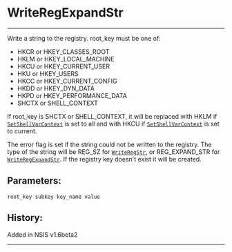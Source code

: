 # WriteRegExpandStr

---

Write a string to the registry. root\_key must be one of:

* HKCR or HKEY\_CLASSES\_ROOT
* HKLM or HKEY\_LOCAL\_MACHINE
* HKCU or HKEY\_CURRENT\_USER
* HKU or HKEY_USERS
* HKCC or HKEY\_CURRENT\_CONFIG
* HKDD or HKEY\_DYN\_DATA
* HKPD or HKEY\_PERFORMANCE\_DATA
* SHCTX or SHELL_CONTEXT

If root\_key is SHCTX or SHELL\_CONTEXT, it will be replaced with HKLM if [`SetShellVarContext`][1] is set to all and with HKCU if [`SetShellVarContext`][1] is set to current.

The error flag is set if the string could not be written to the registry. The type of the string will be REG\_SZ for [`WriteRegStr`][2], or REG\_EXPAND\_STR for [`WriteRegExpandStr`][3]. If the registry key doesn't exist it will be created.

## Parameters:

    root_key subkey key_name value

## History:

Added in NSIS v1.6beta2

---

[1]: SetShellVarContext.markdown
[2]: WriteRegStr.markdown
[3]: WriteRegExpandStr.markdown